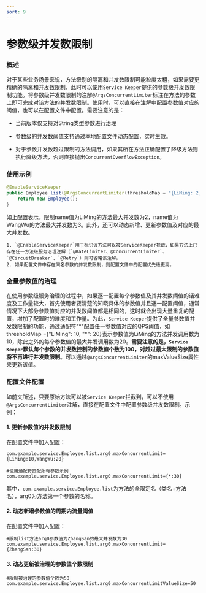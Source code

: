 ```yaml
---
sort: 9
---
```


# 参数级并发数限制

### 概述
对于某些业务场景来说，方法级别的隔离和并发数限制可能粒度太粗，如果需要更精确的隔离和并发数限制，此时可以使用`Service Keeper`提供的参数级并发数限制功能。将参数级并发数限制的注解`@ArgsConcurrentLimiter`标注在方法的参数上即可完成对该方法的并发数限制。使用时，可以直接在注解中配置参数值对应的阈值，也可以在配置文件中配置。需要注意的是：

- 当前版本仅支持对String类型参数进行治理

- 参数级的并发数阈值支持通过本地配置文件动态配置，实时生效。

- 对于参数并发数超过限制的方法调用，如果其所在方法正确配置了降级方法则执行降级方法，否则直接抛出`ConcurrentOverflowException`。

### 使用示例
```java
@EnableServiceKeeper
public Employee list(@ArgsConcurrentLimiter(thresholdMap = "{LiMing: 2, WangWu: 3}") String name) {
    return new Employee();
}
```
如上配置表示，限制name值为LiMing的方法最大并发数为2，name值为WangWu的方法最大并发数为3。此外，还可以动态新增、更新参数值及对应的最大并发数。
```note
1. `@EnableServiceKeeper`用于标识该方法可以被ServiceKeeper拦截，如果方法上已存在任一方法级服务治理注解（`@RateLimiter、@ConcurrentLimiter`、`@CircuitBreaker`、`@Retry`）则可省略该注解。
2. 如果配置文件中存在同名参数的并发数限制，则配置文件中的配置优先级更高。
```

### 全量参数值的治理
在使用参数级服务治理的过程中，如果逐一配置每个参数值及其并发数阈值的话难度及工作量较大，首先使用者要清楚的知晓具体的参数值并且逐一配置阈值，通常情况下大部分参数值对应的并发数阈值都是相同的，这时就会出现大量重复的配置，增加了配置时的难度和工作量。为此，`Service Keeper`提供了全量参数值并发数限制的功能，通过通配符"\*"配置任一参数值对应的QPS阈值，如thresholdMap ={"LiMing": 10, "\*": 20}表示参数值为LiMing的方法并发调用数为10，除此之外的每个参数值的最大并发调用数为20。**需要注意的是，`Service Keeper`默认每个参数的并发数控制的参数值个数为100，对超过最大限制的参数值将不再进行并发数限制**。可以通过`@ArgsConcurrentLimiter`的maxValueSize属性来更新该值。

### 配置文件配置
如前文所述，只要原始方法可以被`Service Keeper`拦截到，可以不使用`@ArgsConcurrentLimiter`注解，直接在配置文件中配置参数级并发数限制。示例：

#### 1. 更新参数值的并发数限制
在配置文件中加入配置：

```properties
com.example.service.Employee.list.arg0.maxConcurrentLimit={LiMing:10,WangWu:20}

#使用通配符匹配所有参数示例
com.example.service.Employee.list.arg0.maxConcurrentLimit={*:30}
```
其中，`com.example.service.Employee.list`为方法的全限定名（类名+方法名），arg0为方法第一个参数的名称。

#### 2. 动态新增参数值的周期内流量阈值
在配置文件中加入配置：

```properties
#限制list方法arg0参数值为ZhangSan的最大并发数为30
com.example.service.Employee.list.arg0.maxConcurrentLimit={ZhangSan:30}
```

#### 3. 动态更新被治理的参数值个数限制
```properties
#限制被治理的参数值个数为50
com.example.service.Employee.list.arg0.maxConcurrentLimitValueSize=50
```
